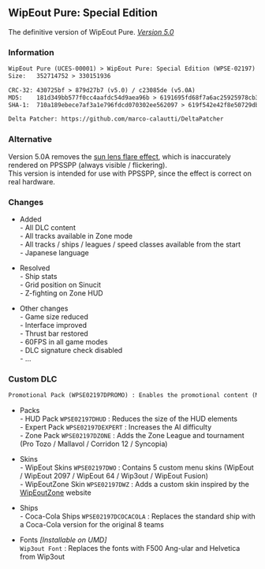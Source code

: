 ## WipEout Pure: Special Edition
The definitive version of WipEout Pure. [*Version 5.0*](https://mega.nz/folder/lMRVELoR#01a4KaUDbCycjlrDgq5UdQ)

### Information
```diff
WipEout Pure (UCES-00001) > WipEout Pure: Special Edition (WPSE-02197)
Size:   352714752 > 330151936

CRC-32: 430725bf > 879d27b7 (v5.0) / c23085de (v5.0A)
MD5:    181d349bb577f0cc4aafdc54d9aea96b > 6191695fd68f7a6ac25925978cb3f728 (v5.0) / 1250e92ad092bfb4a92a319d464128b7 (v5.0A)
SHA-1:  710a189ebece7af3a1e796fdcd070302ee562097 > 619f542e42f8e50729db7d2a26df98fe72241e46 (v5.0) / 285891d40dafaaadc0bb7dccf87871ca183f9b9c (v5.0A)

Delta Patcher: https://github.com/marco-calautti/DeltaPatcher
```

### Alternative
Version 5.0A removes the [sun lens flare effect](https://github.com/hrydgard/ppsspp/issues/13344), which is inaccurately rendered on PPSSPP (always visible / flickering).  
This version is intended for use with PPSSPP, since the effect is correct on real hardware.

### Changes
- Added  
*-* All DLC content  
*-* All tracks available in Zone mode  
*-* All tracks / ships / leagues / speed classes available from the start  
*-* Japanese language

- Resolved  
*-* Ship stats  
*-* Grid position on Sinucit  
*-* Z-fighting on Zone HUD

- Other changes  
*-* Game size reduced  
*-* Interface improved  
*-* Thrust bar restored  
*-* 60FPS in all game modes  
*-* DLC signature check disabled  
*-* …

### Custom DLC
```diff
Promotional Pack (WPSE02197DPROMO) : Enables the promotional content (MediEvil, Puma, Sci Fi, Coca-Cola, Stealth, …)
```
- Packs  
*-* HUD Pack `WPSE02197DHUD` : Reduces the size of the HUD elements  
*-* Expert Pack `WPSE02197DEXPERT` : Increases the AI difficulty  
*-* Zone Pack `WPSE02197DZONE` : Adds the Zone League and tournament (Pro Tozo / Mallavol / Corridon 12 / Syncopia)

- Skins  
*-* WipEout Skins `WPSE02197DWO` : Contains 5 custom menu skins (WipEout / WipEout 2097 / WipEout 64 / Wip3out / WipEout Fusion)  
*-* WipEoutZone Skin `WPSE02197DWZ` : Adds a custom skin inspired by the [WipEoutZone](https://www.wipeoutzone.com/forum/showthread.php?2809-WipeoutZonE-Skin) website

- Ships  
*-* Coca-Cola Ships `WPSE02197DCOCACOLA` : Replaces the standard ship with a Coca-Cola version for the original 8 teams

- Fonts *[Installable on UMD]*  
`Wip3out Font` : Replaces the fonts with F500 Ang-ular and Helvetica from Wip3out
